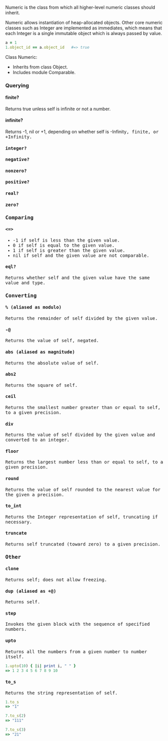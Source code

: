 Numeric is the class from which all higher-level numeric classes should inherit.

Numeric allows instantiation of heap-allocated objects.
Other core numeric classes such as Integer are implemented as immediates, which means that each Integer is a single immutable object which is always passed by value.

```ruby
a = 1
1.object_id == a.object_id   #=> true
```

Class Numeric:
- Inherits from class Object.
- Includes module Comparable.

### Querying

#### finite?
Returns true unless self is infinite or not a number.

#### infinite?
Returns -1, nil or +1, depending on whether self is -Infinity<tt>, finite, or <tt>+Infinity.

#### integer?

#### negative?

#### nonzero?

#### positive?

#### real?

#### zero?


### Comparing
#### <=>
- -1 if self is less than the given value.
- 0 if self is equal to the given value.
- 1 if self is greater than the given value.
- nil if self and the given value are not comparable.

#### eql?
Returns whether self and the given value have the same value and type.

### Converting
#### % (aliased as modulo)
Returns the remainder of self divided by the given value.

#### -@
Returns the value of self, negated.

#### abs (aliased as magnitude) 
Returns the absolute value of self.

#### abs2
Returns the square of self.

#### ceil
Returns the smallest number greater than or equal to self, to a given precision.

#### div
Returns the value of self divided by the given value and converted to an integer.

#### floor
Returns the largest number less than or equal to self, to a given precision.

#### round
Returns the value of self rounded to the nearest value for the given a precision.

#### to_int
Returns the Integer representation of self, truncating if necessary.

#### truncate
Returns self truncated (toward zero) to a given precision.

### Other
#### clone
Returns self; does not allow freezing.

#### dup (aliased as +@)
Returns self.

#### step
Invokes the given block with the sequence of specified numbers.

#### upto
Returns all the numbers from a given number to number itself.
```ruby
1.upto(10) { |i| print i, " " }
=> 1 2 3 4 5 6 7 8 9 10
```

#### to_s
Returns the string representation of self.
```ruby
1.to_s
=> "1"

7.to_s(2)
=> "111"

7.to_s(3)
=> "21"
```
